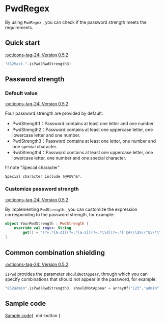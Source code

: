 # PwdRegex

By using `PwdRegex` , you can check if the password strength meets the requirements.

## Quick start

[:octicons-tag-24: Version 0.5.2](https://ave.entropy2020.cn/version/tools/#052)

```kotlin
"852Vast.".isPwd(RwdStrength3)
```

## Password strength

### Default value

[:octicons-tag-24: Version 0.5.2](https://ave.entropy2020.cn/version/tools/#052)

Four password strength are provided by default:

- PwdStrength1：Password contains at least one letter and one number.
- PwdStrength2：Password contains at least one uppercase letter, one lowercase letter and one number.
- PwdStrength3：Password contains at least one letter, one number and one special character.
- RwdStrength4：Password contains at least one uppercase letter, one lowercase letter, one number and one special character.

!!! note "Special character"

    Special character include !@#$%^&*.

### Customize password strength

[:octicons-tag-24: Version 0.5.2](https://ave.entropy2020.cn/version/tools/#052)

By implementing `PwdStrength` , you can customize the expression corresponding to the password strength, for example:

```kotlin
object YourRwdStrength : PwdStrength {
    override val regex: String
        get() = "(?=.*[A-Z])(?=.*[a-z])(?=.*\\d)(?=.*[!@#\\\$%\\^&\\*\\.])."
}
```

## Common combination shielding

[:octicons-tag-24: Version 0.5.2](https://ave.entropy2020.cn/version/tools/#052)

`isPwd` provides the parameter `shouldNotAppear`, through which you can specify combinations that should not appear in the password, for example:

```kotlin
"852admin".isPwd(RwdStrength3, shouldNotAppear = arrayOf("123","admin"))
```

## Sample code

[Sample code](https://github.com/SakurajimaMaii/Android-Vast-Extension/blob/develop/app-compose/src/main/kotlin/com/ave/vastgui/appcompose/example/text/PwdRegex.kt){ .md-button }
